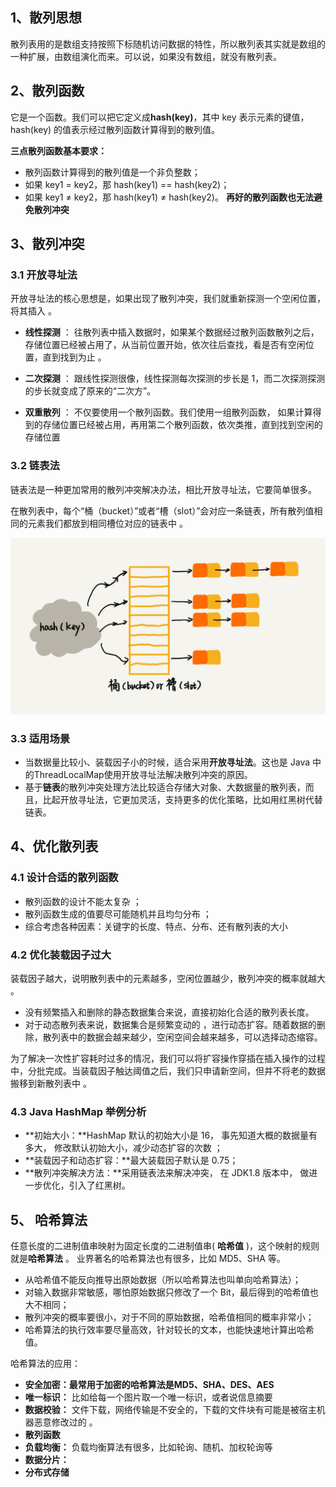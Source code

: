 ## 1、散列思想

 散列表用的是数组支持按照下标随机访问数据的特性，所以散列表其实就是数组的一种扩展，由数组演化而来。可以说，如果没有数组，就没有散列表。 

## 2、散列函数

 它是一个函数。我们可以把它定义成**hash(key)**，其中 key 表示元素的键值，hash(key) 的值表示经过散列函数计算得到的散列值。 

**三点散列函数基本要求：**

- 散列函数计算得到的散列值是一个非负整数；
- 如果 key1 = key2，那 hash(key1) == hash(key2)；
- 如果 key1 ≠ key2，那 hash(key1) ≠ hash(key2)。 **再好的散列函数也无法避免散列冲突** 

## 3、散列冲突

### 3.1 开放寻址法

 开放寻址法的核心思想是，如果出现了散列冲突，我们就重新探测一个空闲位置，将其插入 。

-  **线性探测** ： 往散列表中插入数据时，如果某个数据经过散列函数散列之后，存储位置已经被占用了，从当前位置开始，依次往后查找，看是否有空闲位置，直到找到为止 。

-  **二次探测** ： 跟线性探测很像，线性探测每次探测的步长是 1，而二次探测探测的步长就变成了原来的“二次方”。

-  **双重散列** ： 不仅要使用一个散列函数。我们使用一组散列函数， 如果计算得到的存储位置已经被占用，再用第二个散列函数，依次类推，直到找到空闲的存储位置 

### 3.2  链表法

 链表法是一种更加常用的散列冲突解决办法，相比开放寻址法，它要简单很多。 

 在散列表中，每个“桶（bucket）”或者“槽（slot）”会对应一条链表，所有散列值相同的元素我们都放到相同槽位对应的链表中 。

 ![](链表图.png)

### 3.3 适用场景

- 当数据量比较小、装载因子小的时候，适合采用**开放寻址法**。这也是 Java 中的ThreadLocalMap使用开放寻址法解决散列冲突的原因。 
-  基于**链表**的散列冲突处理方法比较适合存储大对象、大数据量的散列表，而且，比起开放寻址法，它更加灵活，支持更多的优化策略，比如用红黑树代替链表。 

## 4、优化散列表

### 4.1  设计合适的散列函数

-  散列函数的设计不能太复杂 ；
-  散列函数生成的值要尽可能随机并且均匀分布 ；
-  综合考虑各种因素：关键字的长度、特点、分布、还有散列表的大小 

### 4.2  优化装载因子过大

 装载因子越大，说明散列表中的元素越多，空闲位置越少，散列冲突的概率就越大 。

-  没有频繁插入和删除的静态数据集合来说，直接初始化合适的散列表长度。
-  对于动态散列表来说，数据集合是频繁变动的 ，进行动态扩容。随着数据的删除，散列表中的数据会越来越少，空闲空间会越来越多，可以选择动态缩容。

 为了解决一次性扩容耗时过多的情况，我们可以将扩容操作穿插在插入操作的过程中，分批完成。当装载因子触达阈值之后，我们只申请新空间，但并不将老的数据搬移到新散列表中 。

### 4.3  Java HashMap 举例分析

- **初始大小：**HashMap 默认的初始大小是 16， 事先知道大概的数据量有多大，  修改默认初始大小，减少动态扩容的次数 ；
- **装载因子和动态扩容：**最大装载因子默认是 0.75；
- **散列冲突解决方法：**采用链表法来解决冲突， 在 JDK1.8 版本中， 做进一步优化，引入了红黑树。 

## 5、 哈希算法 

 任意长度的二进制值串映射为固定长度的二进制值串( **哈希值** )，这个映射的规则就是**哈希算法** 。  业界著名的哈希算法也有很多，比如 MD5、SHA 等。 

- 从哈希值不能反向推导出原始数据（所以哈希算法也叫单向哈希算法）；
- 对输入数据非常敏感，哪怕原始数据只修改了一个 Bit，最后得到的哈希值也大不相同；
- 散列冲突的概率要很小，对于不同的原始数据，哈希值相同的概率非常小；
- 哈希算法的执行效率要尽量高效，针对较长的文本，也能快速地计算出哈希值。

 哈希算法的应用：

- **安全加密：**最常用于加密的哈希算法是**MD5、SHA、DES、AES**
- **唯一标识：** 比如给每一个图片取一个唯一标识，或者说信息摘要 
- **数据校验：** 文件下载，网络传输是不安全的，下载的文件块有可能是被宿主机器恶意修改过的 。
- **散列函数**
- **负载均衡：** 负载均衡算法有很多，比如轮询、随机、加权轮询等 
- **数据分片：** 
- **分布式存储**



